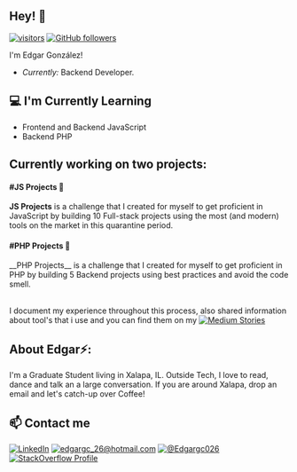 <h2>Hey! 👋</h2>

[![visitors](https://visitor-badge.laobi.icu/badge?page_id=EdgarGc026.EdgarGc026)](https://github.com/edgargc026) [![GitHub followers](https://img.shields.io/github/followers/edgargc026.svg?style=social&label=Follow)](https://github.com/edgargc026?tab=followers)

I'm Edgar González! 
- <i>Currently:</i> Backend Developer. 


<h2>💻 I'm Currently Learning</h2>

- Frontend and Backend JavaScript
- Backend PHP

<h2>Currently working on two projects:</h2>
<h4>#JS Projects 💯</h4>

__JS Projects__ is a challenge that I created for myself to get proficient in JavaScript by building 10 Full-stack projects using the most (and modern) tools on the market in this quarantine period.

<h4>#PHP Projects 💯</h4>
__PHP Projects__ is a challenge that I created for myself to get proficient in PHP by building 5 Backend projects using best practices and avoid the code smell.

<br/> I document my experience throughout this process, also shared information about tool's that i use and you can find them on my <a href="https://edggc026.medium.com/" target="_blank">![Medium Stories](https://img.shields.io/badge/Medium-12100E?style=for-the-badge&logo=medium&logoColor=white)</a>

<!-- Check out the GitHub repository:
<div>
  <p>
    <a href="https://github.com/EdgarGc026/JSFullStackProjects">
      <img src="" alt="GitHub Stats" />
    </a>
    <a href="https://github.com/EdgarGc026/">
      <img src="" alt="GitHub Stats" />
    </a>
  </p>
</div>

<h2>👀 Stats</h2>

<div>
  <p align="center">
    <b><em>Now listening to:</em></b> <br/>
    <img src="https://spotify-github-profile.vercel.app/api/view?uid=lakshmanan.meiyappan&cover_image=true&theme=novatorem" alt="Now Listenting to" />
  </p>
  
  <p align="center">
  <b><em>Overall GitHub Stats:</em></b> <br/>
    <img src="https://github-readme-streak-stats.herokuapp.com/?user=laxmena" alt="GitHub Stats" /> <br/><br/>
  <b><em>My Programming activity (Last 7 days):</em></b> <br/>
    <img src="https://github-readme-stats.vercel.app/api/wakatime?username=laxmena" alt="WakaTime" />
  </p>
</div>
-->

<h2> About Edgar⚡:</h2>

I'm a Graduate Student living in Xalapa, IL. Outside Tech, I love to read, dance and talk an a large conversation. If you are around Xalapa, drop an email and let's catch-up over Coffee!

<h2> 📫 Contact me </h2>

<a href="https://www.linkedin.com/in/edgargc026/" target="_blank">![LinkedIn](https://img.shields.io/badge/LinkedIn-0077B5?style=for-the-badge&logo=linkedin&logoColor=white)</a> 
<a href="mailto:edgargc_26@hotmail.com" target="_blank">![edgargc_26@hotmail.com](https://img.shields.io/badge/Microsoft_Outlook-0078D4?style=for-the-badge&logo=microsoft-outlook&logoColor=white)</a>
<a href="https://twitter.com/EdgarGc026" target="_blank">![@Edgargc026](https://img.shields.io/badge/Twitter-1DA1F2?style=for-the-badge&logo=twitter&logoColor=white)</a>
<a href="https://es.stackoverflow.com/users/85432/edgar-gc" target="_blank">![StackOverflow Profile](https://img.shields.io/badge/Stack_Overflow-FE7A16?style=for-the-badge&logo=stack-overflow&logoColor=white)</a>
